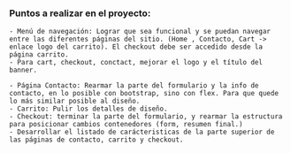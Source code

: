 ### Puntos a realizar en el proyecto:

    - Menú de navegación: Lograr que sea funcional y se puedan navegar entre las diferentes páginas del sitio. (Home , Contacto, Cart -> enlace logo del carrito). El checkout debe ser accedido desde la página carrito.
    - Para cart, checkout, conctact, mejorar el logo y el título del banner.
  
    - Página Contacto: Rearmar la parte del formulario y la info de contacto, en lo posible con bootstrap, sino con flex. Para que quede lo más similar posible al diseño.
    - Carrito: Pulir los detalles de diseño. 
    - Checkout: terminar la parte del formulario, y rearmar la estructura para posicionar cambios contenedores (form, resumen final.)
    - Desarrollar el listado de carácteristicas de la parte superior de las páginas de contacto, carrito y checkout.